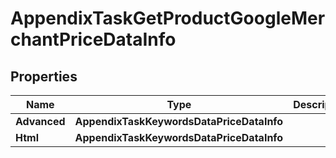 # AppendixTaskGetProductGoogleMerchantPriceDataInfo


## Properties

| Name | Type | Description | Notes |
|------------ | ------------- | ------------- | -------------|
**Advanced** | **AppendixTaskKeywordsDataPriceDataInfo** |  |[optional]|
**Html** | **AppendixTaskKeywordsDataPriceDataInfo** |  |[optional]|